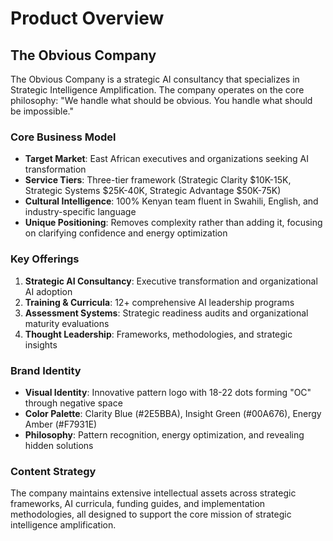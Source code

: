# Product Overview

## The Obvious Company

The Obvious Company is a strategic AI consultancy that specializes in Strategic Intelligence Amplification. The company operates on the core philosophy: "We handle what should be obvious. You handle what should be impossible."

### Core Business Model
- **Target Market**: East African executives and organizations seeking AI transformation
- **Service Tiers**: Three-tier framework (Strategic Clarity $10K-15K, Strategic Systems $25K-40K, Strategic Advantage $50K-75K)
- **Cultural Intelligence**: 100% Kenyan team fluent in Swahili, English, and industry-specific language
- **Unique Positioning**: Removes complexity rather than adding it, focusing on clarifying confidence and energy optimization

### Key Offerings
1. **Strategic AI Consultancy**: Executive transformation and organizational AI adoption
2. **Training & Curricula**: 12+ comprehensive AI leadership programs
3. **Assessment Systems**: Strategic readiness audits and organizational maturity evaluations
4. **Thought Leadership**: Frameworks, methodologies, and strategic insights

### Brand Identity
- **Visual Identity**: Innovative pattern logo with 18-22 dots forming "OC" through negative space
- **Color Palette**: Clarity Blue (#2E5BBA), Insight Green (#00A676), Energy Amber (#F7931E)
- **Philosophy**: Pattern recognition, energy optimization, and revealing hidden solutions

### Content Strategy
The company maintains extensive intellectual assets across strategic frameworks, AI curricula, funding guides, and implementation methodologies, all designed to support the core mission of strategic intelligence amplification.